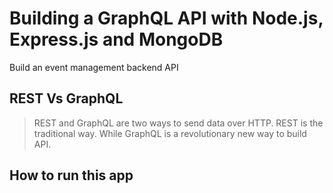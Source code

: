 # Building a GraphQL API with Node.js, Express.js and MongoDB

Build an event management backend API

## REST Vs GraphQL

> REST and GraphQL are two ways to send data over HTTP. REST is the traditional way. While GraphQL is a revolutionary new way to build API.

## How to run this app
